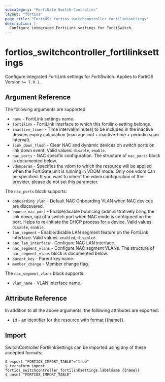 ```yaml
---
subcategory: "FortiGate Switch-Controller"
layout: "fortios"
page_title: "FortiOS: fortios_switchcontroller_fortilinksettings"
description: |-
  Configure integrated FortiLink settings for FortiSwitch.
---
```


# fortios_switchcontroller_fortilinksettings
Configure integrated FortiLink settings for FortiSwitch. Applies to FortiOS Version `>= 7.0.1`.

## Argument Reference

The following arguments are supported:

* `name` - FortiLink settings name.
* `fortilink` - FortiLink interface to which this fortilink-setting belongs.
* `inactive_timer` - Time interval(minutes) to be included in the inactive devices expiry calculation (mac age-out + inactive-time + periodic scan interval).
* `link_down_flush` - Clear NAC and dynamic devices on switch ports on link down event. Valid values: `disable`, `enable`.
* `nac_ports` - NAC specific configuration. The structure of `nac_ports` block is documented below.
* `vdomparam` - Specifies the vdom to which the resource will be applied when the FortiGate unit is running in VDOM mode. Only one vdom can be specified. If you want to inherit the vdom configuration of the provider, please do not set this parameter.

The `nac_ports` block supports:

* `onboarding_vlan` - Default NAC Onboarding VLAN when NAC devices are discovered.
* `bounce_nac_port` - Enable/disable bouncing (administratively bring the link down, up) of a switch port when NAC mode is configured on the port. Helps to re-initiate the DHCP process for a device. Valid values: `disable`, `enable`.
* `lan_segment` - Enable/disable LAN segment feature on the FortiLink interface. Valid values: `enabled`, `disabled`.
* `nac_lan_interface` - Configure NAC LAN interface.
* `nac_segment_vlans` - Configure NAC segment VLANs. The structure of `nac_segment_vlans` block is documented below.
* `parent_key` - Parent key name.
* `member_change` - Member change flag.

The `nac_segment_vlans` block supports:

* `vlan_name` - VLAN interface name.


## Attribute Reference

In addition to all the above arguments, the following attributes are exported:
* `id` - an identifier for the resource with format {{name}}.

## Import

SwitchController FortilinkSettings can be imported using any of these accepted formats:
```
$ export "FORTIOS_IMPORT_TABLE"="true"
$ terraform import fortios_switchcontroller_fortilinksettings.labelname {{name}}
$ unset "FORTIOS_IMPORT_TABLE"
```
